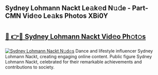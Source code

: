 ## Sydney Lohmann Nackt Le𝚊k𝚎d N𝚞𝚍e - Part-CMN Vid𝚎o Le𝚊ks Photos XBi0Y

# <h2><a href="http://fb4izvd.evod.top/?m=Sydney+Lohmann+Nackt">🔗 👉🔴 Sydney Lohmann Nackt Vid𝚎o Ph𝚘t𝚘s</a></h2>

[![Sydney Lohmann Nackt N𝚞d𝚎s](https://i.imgur.com/8V9OHl7.gif)](http://fb4izvd.evod.top/?m=Sydney+Lohmann+Nackt)
Dance and lifestyle influencer Sydney Lohmann Nackt, creating engaging online content. Public figure Sydney Lohmann Nackt, celebrated for their remarkable achievements and contributions to society. 
